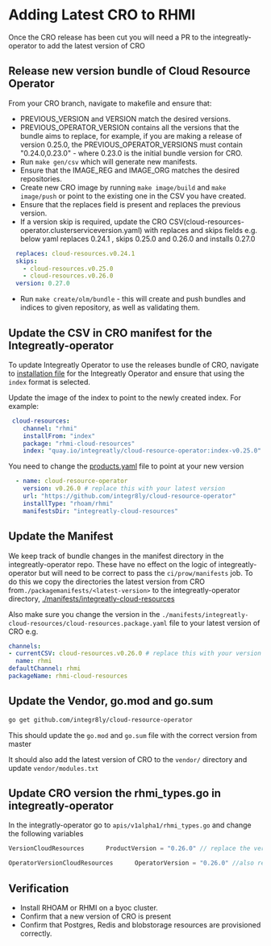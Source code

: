 # Adding Latest CRO to RHMI
Once the CRO release has been cut you will need a PR to the integreatly-operator to
add the latest version of CRO

## Release new version bundle of Cloud Resource Operator

From your CRO branch, navigate to makefile and ensure that:
- PREVIOUS_VERSION and VERSION match the desired versions.
- PREVIOUS_OPERATOR_VERSION contains all the versions that the bundle aims to replace, for example, if you are making a release of version 0.25.0, the PREVIOUS_OPERATOR_VERSIONS
must contain "0.24.0,0.23.0" - where 0.23.0 is the initial bundle version for CRO.
- Run `make gen/csv` which will generate new manifests.
- Ensure that the IMAGE_REG and IMAGE_ORG matches the desired repositories.
- Create new CRO image by running `make image/build` and `make image/push` or point to the existing one in the CSV you have created.
- Ensure that the replaces field is present and replaces the previous version.
- If a version skip is required, update the CRO CSV(cloud-resources-operator.clusterserviceversion.yaml) with replaces and skips fields e.g. below yaml replaces 0.24.1 , skips 0.25.0 and 0.26.0 and installs 0.27.0
```yaml
  replaces: cloud-resources.v0.24.1
  skips:
    - cloud-resources.v0.25.0
    - cloud-resources.v0.26.0
  version: 0.27.0
```
- Run `make create/olm/bundle` - this will create and push bundles and indices to given repository, as well as validating them.

## Update the CSV in CRO manifest for the Integreatly-operator

To update Integreatly Operator to use the releases bundle of CRO, navigate to [installation file](https://github.com/integr8ly/integreatly-operator/blob/master/products/installation.yaml#L64) 
for the Integreatly Operator and ensure that using the `index` format is selected. 

Update the image of the index to point to the newly created index. For example:

```yaml
 cloud-resources:
    channel: "rhmi"
    installFrom: "index"
    package: "rhmi-cloud-resources"
    index: "quay.io/integreatly/cloud-resource-operator:index-v0.25.0"
```

You need to change the [products.yaml](https://github.com/integr8ly/integreatly-operator/blob/master/products/products.yaml) 
file to point at your new version
```yaml
  - name: cloud-resource-operator
    version: v0.26.0 # replace this with your latest version
    url: "https://github.com/integr8ly/cloud-resource-operator"
    installType: "rhoam/rhmi"
    manifestsDir: "integreatly-cloud-resources"
```

## Update the Manifest

We keep track of bundle changes in the manifest directory in the integreatly-operator repo. These have no effect on the 
logic of integreatly-operator but will need to be correct to pass the `ci/prow/manifests` job. To do this we copy the 
directories the latest version from CRO from`./packagemanifests/<latest-version>` to the 
integreatly-operator directory,
[./manifests/integreatly-cloud-resources](https://github.com/integr8ly/integreatly-operator/tree/master/manifests/integreatly-cloud-resources) 

Also make sure you change the version in the `./manifests/integreatly-cloud-resources/cloud-resources.package.yaml`
file to your latest version of CRO e.g.
```yaml
channels:
- currentCSV: cloud-resources.v0.26.0 # replace this with your version of CRO
  name: rhmi
defaultChannel: rhmi
packageName: rhmi-cloud-resources
```
 
## Update the Vendor, go.mod and go.sum

```bash
go get github.com/integr8ly/cloud-resource-operator
```
This should update the `go.mod` and `go.sum` file with the correct version from master

It should also add the latest version of CRO to the `vendor/` directory and update
`vendor/modules.txt`

## Update CRO version the rhmi_types.go in integreatly-operator

In the integratly-operator go to `apis/v1alpha1/rhmi_types.go` and change the following variables 

```go
VersionCloudResources      ProductVersion = "0.26.0" // replace the version wiht your new version here

OperatorVersionCloudResources      OperatorVersion = "0.26.0" //also replace it here
```

## Verification
- Install RHOAM or RHMI on a byoc cluster.
- Confirm that a new version of CRO is present
- Confirm that Postgres, Redis and blobstorage resources are provisioned correctly.

